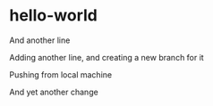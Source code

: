 # hello-world
And another line

Adding another line, and creating a new branch for it

Pushing from local machine

And yet another change
